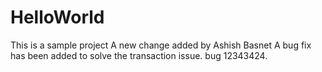 # HelloWorld
This is a sample project
A new change added by Ashish Basnet
A bug fix has been added to solve the transaction issue. bug 12343424.
